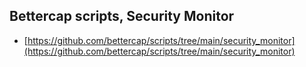 ## Bettercap scripts, Security Monitor

* [https://github.com/bettercap/scripts/tree/main/security_monitor](https://github.com/bettercap/scripts/tree/main/security_monitor)
